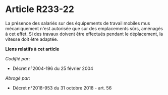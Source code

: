 # Article R233-22

La présence des salariés sur des équipements de travail mobiles mus mécaniquement n'est autorisée que sur des emplacements
sûrs, aménagés à cet effet. Si des travaux doivent être effectués pendant le déplacement, la vitesse doit être adaptée.

**Liens relatifs à cet article**

_Codifié par_:

  - Décret n°2004-196 du 25 février 2004

_Abrogé par_:

  - Décret n°2018-953 du 31 octobre 2018 - art. 56
